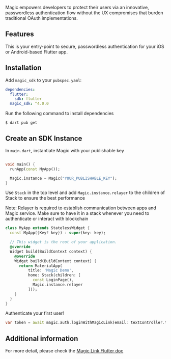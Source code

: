 Magic empowers developers to protect their users via an innovative, passwordless authentication flow without the UX compromises that burden traditional OAuth implementations.

## Features

This is your entry-point to secure, passwordless authentication for your iOS or Android-based Flutter app.

## Installation

Add `magic_sdk` to your `pubspec.yaml`:

```yaml
dependencies:
  flutter:
    sdk: flutter
  magic_sdk: ^4.0.0
```

Run the following command to install dependencies

```text
$ dart pub get
```

## Create an SDK Instance

In `main.dart`, instantiate Magic with your publishable key

```dart

void main() {
  runApp(const MyApp());

  Magic.instance = Magic("YOUR_PUBLISHABLE_KEY");
}
```

Use `Stack` in the top level and add `Magic.instance.relayer` to the children of Stack to ensure the best performance

Note: Relayer is required to establish communication between apps and Magic service. Make sure to have it in a stack whenever you need to authenticate or interact with blockchain

```dart
class MyApp extends StatelessWidget {
  const MyApp({Key? key}) : super(key: key);

  // This widget is the root of your application.
  @override
  Widget build(BuildContext context) {
    @override
    Widget build(BuildContext context) {
      return MaterialApp(
          title: 'Magic Demo',
          home: Stack(children: [
            const LoginPage(),
            Magic.instance.relayer
          ]));
    }
  }
}
```

Authenticate your first user!

```dart
var token = await magic.auth.loginWithMagicLink(email: textController.text);
```

## Additional information

For more detail, please check the [Magic Link Flutter doc](https://magic.link/docs/login-methods/email/integration/flutter)
